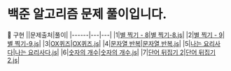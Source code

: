 # 백준 알고리즘 문제 풀이입니다.

🥴 구현
||문제출처|풀이|
|------|---|---|
|1|[별 찍기 - 8](https://www.acmicpc.net/problem/2445)|[별 찍기-8.js](https://github.com/1two13/Baekjoon-Algorithm/commit/0183c455f4593b3c22f74c8b1586a8ee1e176207#diff-6a1d37ddbebc7ca17c90dafb69b64dd1cd154d3d6a76987c052de6bc583bf3f7)|
|2|[별 찍기 - 9](https://www.acmicpc.net/problem/2446)|[별 찍기-9.js](https://github.com/1two13/Baekjoon-Algorithm/commit/ee5b96ec64a5f440546003554a83a5c34722fb29)|
|3|[OX퀴즈](https://www.acmicpc.net/problem/8958)|[OX퀴즈.js](https://github.com/1two13/Baekjoon-Algorithm/commit/cbec3c16302172ca51f1a177ef96ddc20836c70f)|
|4|[문자열 반복](https://www.acmicpc.net/problem/2675)|[문자열 반복.js](https://github.com/1two13/Baekjoon-Algorithm/commit/1259a2b74081c7a3f4258ef073c13f383d3633ab)|
|5|[나는 요리사다](https://www.acmicpc.net/problem/2953)|[나는 요리사다.js](https://github.com/1two13/Baekjoon-Algorithm/commit/64b778d8eb1cc892b8abb9c8607a58c3d69fa92d)|
|6|[숫자의 개수](https://www.acmicpc.net/problem/2577)|[숫자의 개수.js](https://github.com/1two13/Baekjoon-Algorithm/commit/215caf05b4f3957ee1efe64f5faa7a9b86fa094c)|
|7|[단어 뒤집기 2](https://www.acmicpc.net/problem/17413)|[단어 뒤집기 2.js]()|
